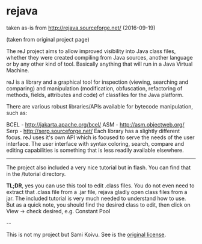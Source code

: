 # rejava
taken as-is from http://rejava.sourceforge.net/ (2016-09-19)

(taken from original project page)

The reJ project aims to allow improved visibility into Java class files, whether they were created compiling from Java sources, another language or by any other kind of tool. Basically anything that will run in a Java Virtual Machine.

reJ is a library and a graphical tool for inspection (viewing, searching and comparing) and manipulation (modification, obfuscation, refactoring of methods, fields, attributes and code) of classfiles for the Java platform.

There are various robust libraries/APIs available for bytecode manipulation, such as:

BCEL - http://jakarta.apache.org/bcel/
ASM - http://asm.objectweb.org/
Serp - http://serp.sourceforge.net/
Each library has a slightly different focus. reJ uses it's own API which is focused to serve the needs of the user interface. The user interface with syntax coloring, search, compare and editing capabilities is something that is less readily available elsewhere.

---

The project also included a very nice tutorial but in flash. You can find that in the /tutorial directory.

**TL;DR**, yes you can use this tool to edit .class files. You do not even need to extract that .class file from a .jar file, rejava gladly open class files from a jar. The included tutorial is very much needed to understand how to use. But as a quick note, you should find the desired class to edit, then click on View -> check desired, e.g. Constant Pool

--

This is not my project but Sami Koivu. See is the [original license](https://github.com/thirdy/rejava/blob/master/license.readme).

